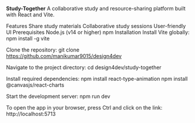 **Study-Together**
A collaborative study and resource-sharing platform built with React and Vite.

Features
Share study materials
Collaborative study sessions
User-friendly UI
Prerequisites
Node.js (v14 or higher)
npm
Installation
Install Vite globally:
npm install -g vite

Clone the repository:
git clone https://github.com/manikumar9015/design4dev

Navigate to the project directory:
cd design4dev/study-together

Install required dependencies:
npm install react-type-animation
npm install @canvasjs/react-charts

Start the development server:
npm run dev

To open the app in your browser, press Ctrl and click on the link: http://localhost:5713
